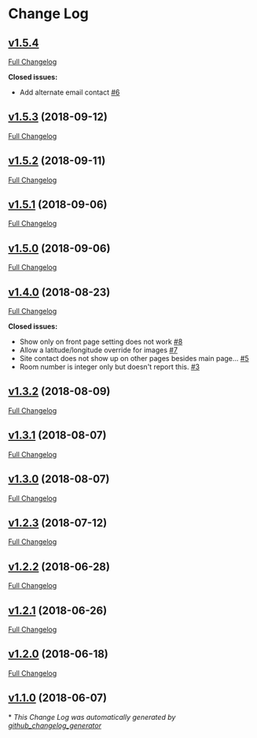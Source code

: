 # Change Log

## [v1.5.4](https://github.com/AppStateESS/contact/tree/HEAD)

[Full Changelog](https://github.com/AppStateESS/contact/compare/v1.5.3...HEAD)

**Closed issues:**

- Add alternate email contact [\#6](https://github.com/AppStateESS/contact/issues/6)

## [v1.5.3](https://github.com/AppStateESS/contact/tree/v1.5.3) (2018-09-12)
[Full Changelog](https://github.com/AppStateESS/contact/compare/v1.5.2...v1.5.3)

## [v1.5.2](https://github.com/AppStateESS/contact/tree/v1.5.2) (2018-09-11)
[Full Changelog](https://github.com/AppStateESS/contact/compare/v1.5.1...v1.5.2)

## [v1.5.1](https://github.com/AppStateESS/contact/tree/v1.5.1) (2018-09-06)
[Full Changelog](https://github.com/AppStateESS/contact/compare/v1.5.0...v1.5.1)

## [v1.5.0](https://github.com/AppStateESS/contact/tree/v1.5.0) (2018-09-06)
[Full Changelog](https://github.com/AppStateESS/contact/compare/v1.4.0...v1.5.0)

## [v1.4.0](https://github.com/AppStateESS/contact/tree/v1.4.0) (2018-08-23)
[Full Changelog](https://github.com/AppStateESS/contact/compare/v1.3.2...v1.4.0)

**Closed issues:**

- Show only on front page setting does not work [\#8](https://github.com/AppStateESS/contact/issues/8)
- Allow a latitude/longitude override for images [\#7](https://github.com/AppStateESS/contact/issues/7)
- Site contact does not show up on other pages besides main page... [\#5](https://github.com/AppStateESS/contact/issues/5)
- Room number is integer only but doesn't report this. [\#3](https://github.com/AppStateESS/contact/issues/3)

## [v1.3.2](https://github.com/AppStateESS/contact/tree/v1.3.2) (2018-08-09)
[Full Changelog](https://github.com/AppStateESS/contact/compare/v1.3.1...v1.3.2)

## [v1.3.1](https://github.com/AppStateESS/contact/tree/v1.3.1) (2018-08-07)
[Full Changelog](https://github.com/AppStateESS/contact/compare/v1.3.0...v1.3.1)

## [v1.3.0](https://github.com/AppStateESS/contact/tree/v1.3.0) (2018-08-07)
[Full Changelog](https://github.com/AppStateESS/contact/compare/v1.2.3...v1.3.0)

## [v1.2.3](https://github.com/AppStateESS/contact/tree/v1.2.3) (2018-07-12)
[Full Changelog](https://github.com/AppStateESS/contact/compare/v1.2.2...v1.2.3)

## [v1.2.2](https://github.com/AppStateESS/contact/tree/v1.2.2) (2018-06-28)
[Full Changelog](https://github.com/AppStateESS/contact/compare/v1.2.1...v1.2.2)

## [v1.2.1](https://github.com/AppStateESS/contact/tree/v1.2.1) (2018-06-26)
[Full Changelog](https://github.com/AppStateESS/contact/compare/v1.2.0...v1.2.1)

## [v1.2.0](https://github.com/AppStateESS/contact/tree/v1.2.0) (2018-06-18)
[Full Changelog](https://github.com/AppStateESS/contact/compare/v1.1.0...v1.2.0)

## [v1.1.0](https://github.com/AppStateESS/contact/tree/v1.1.0) (2018-06-07)


\* *This Change Log was automatically generated by [github_changelog_generator](https://github.com/skywinder/Github-Changelog-Generator)*